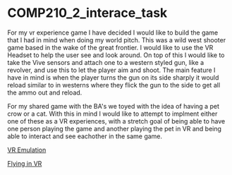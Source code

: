 # COMP210_2_interace_task

For my vr experience game I have decided I would like to build the game that I had in mind when doing my world pitch. This was a wild west shooter game based in the wake of the great frontier. I would like to use the VR Headset to help the user see and look around. On top of this I would like to take the Vive sensors and attach one to a western styled gun, like a revolver, and use this to let the player aim and shoot. The main feature I have in mind is when the player turns the gun on its side sharply it would reload similar to in westerns where they flick the gun to the side to get all the ammo out and reload.

For my shared game with the BA's we toyed with the idea of having a pet crow or a cat. With this in mind I would like to attempt to implment either one of these as a VR experiences, with a stretch goal of being able to have one person playing the game and another playing the pet in VR and being able to interact and see eachother in the same game.

[VR Emulation](https://developers.immerseum.io/)

[Flying in VR](https://www.youtube.com/watch?v=cKFcqBQ_lIM)
